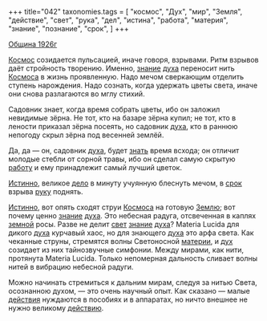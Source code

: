 +++
title="042"
taxonomies.tags = [
 "космос",
 "Дух",
 "мир",
 "Земля",
 "действие",
 "свет",
 "рука",
 "дел",
 "истина",
 "работа",
 "материя",
 "знание",
 "познание",
 "срок",
]
+++

[Община 1926г](/agni/1926)

[Космос](/tags/космос) созидается пульсацией, иначе говоря, взрывами. Ритм взрывов даёт стройность творению. Именно, [знание](/tags/знание) [духа](/tags/Дух) переносит нить [Космоса](/tags/космос) в жизнь проявленную. Надо мечом сверкающим отделить ступень нарождения. Надо сознать, когда удержать цветы света, иначе они снова разлагаются во мглу стихий.   

Садовник знает, когда время собрать цветы, ибо он заложил невидимые зёрна. Не тот, кто на базаре зёрна купил; не тот, кто в лености приказал зёрна посеять, но садовник [духа](/tags/Дух), кто в раннюю непогоду скрыл зёрна под весенней землёй.   

Да, да — он, садовник [духа](/tags/Дух), будет [знать](/tags/познание) время всхода; он отличит молодые стебли от сорной травы, ибо он сделал самую скрытую [работу](/tags/работа) и ему принадлежит самый лучший цветок.   

[Истинно](/tags/истина), великое [дело](/tags/дел) в минуту учуянную блеснуть мечом, в [срок](/tags/срок) взрыва [руку](/tags/рука) поднять.   

[Истинно](/tags/истина), вот опять сходят струи [Космоса](/tags/космос) на готовую [Землю](/tags/Земля); вот почему ценно [знание](/tags/знание) [духа](/tags/Дух). Это небесная радуга, отсвеченная в каплях [земной](/tags/Земля) росы. Разве не делит [свет](/tags/свет) [знание](/tags/знание) [духа](/tags/Дух)? Materia Lucida для дикого [духа](/tags/Дух) курчавый хаос, но для знающего [духа](/tags/Дух) это арфа света. Как чеканные струны, стремятся волны Светоносной [материи](/tags/материя), и [дух](/tags/Дух) созидает из них тайнозвучные симфонии. Между мирами, как нити, протянута Materia Lucida. Только непомерная дальность сливает волны нитей в вибрацию небесной радуги.   

Можно начинать стремиться к дальним мирам, следуя за нитью Света, осознанною духом, — это очень научный опыт. Как сказано — малые [действия](/tags/действие) нуждаются в пособиях и в аппаратах, но ничто внешнее не нужно великому [действию](/tags/действие).   

